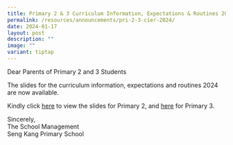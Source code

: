 ```yaml
---
title: Primary 2 & 3 Curriculum Information, Expectations & Routines 2024
permalink: /resources/announcements/pri-2-3-cier-2024/
date: 2024-01-17
layout: post
description: ""
image: ""
variant: tiptap
---
```

<p>Dear Parents of Primary 2 and 3 Students</p><p>The slides for the curriculum information, expectations and routines 2024 are now available.</p><p>Kindly click <a href="/files/Parent Resources/2024/P2_PTC_2024_upload__1_.pdf" rel="noopener noreferrer nofollow" target="_blank">here</a> to view the slides for Primary 2, and <a href="/files/Parent Resources/2024/P3_Curriculum_Information__Expectations_and_Routines_2024.pdf" rel="noopener noreferrer nofollow" target="_blank">here</a> for Primary 3.</p><p>Sincerely,<br>The School Management<br>Seng Kang Primary School</p>
